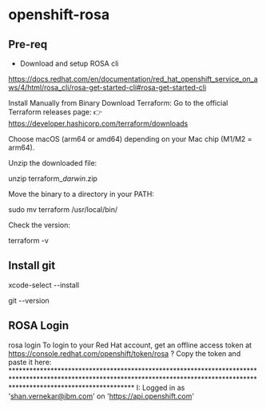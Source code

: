 # openshift-rosa

## Pre-req

- Download and setup ROSA cli

https://docs.redhat.com/en/documentation/red_hat_openshift_service_on_aws/4/html/rosa_cli/rosa-get-started-cli#rosa-get-started-cli


Install Manually from Binary
Download Terraform: Go to the official Terraform releases page:
👉 https://developer.hashicorp.com/terraform/downloads

Choose macOS (arm64 or amd64) depending on your Mac chip (M1/M2 = arm64).

Unzip the downloaded file:

  unzip terraform_<version>_darwin_<arch>.zip

Move the binary to a directory in your PATH:

  sudo mv terraform /usr/local/bin/
  
Check the version:

  terraform -v


## Install git

  xcode-select --install

  git --version

## ROSA Login

  rosa login
To login to your Red Hat account, get an offline access token at https://console.redhat.com/openshift/token/rosa
? Copy the token and paste it here: **********************************************************************************************************************************************************************************
I: Logged in as 'shan.vernekar@ibm.com' on 'https://api.openshift.com'



  
